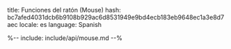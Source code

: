title: Funciones del ratón (Mouse)
hash: bc7afed4031dcb6b9108b929ac6d8531949e9bd4ecb183eb9648ec1a3e8d7aec
locale: es
language: Spanish

%-- include: include/api/mouse.md --%
